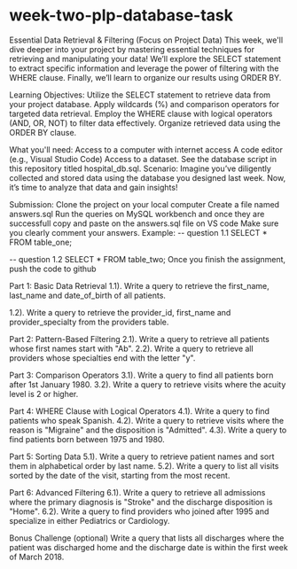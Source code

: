 # week-two-plp-database-task
Essential Data Retrieval & Filtering (Focus on Project Data)
This week, we'll dive deeper into your project by mastering essential techniques for retrieving and manipulating your data! We’ll explore the SELECT statement to extract specific information and leverage the power of filtering with the WHERE clause. Finally, we’ll learn to organize our results using ORDER BY.


Learning Objectives:
Utilize the SELECT statement to retrieve data from your project database.
Apply wildcards (%) and comparison operators for targeted data retrieval.
Employ the WHERE clause with logical operators (AND, OR, NOT) to filter data effectively.
Organize retrieved data using the ORDER BY clause.

What you'll need:
Access to a computer with internet access
A code editor (e.g., Visual Studio Code)
Access to a dataset. See the database script in this repository titled hospital_db.sql.
Scenario:
Imagine you’ve diligently collected and stored data using the database you designed last week. Now, it’s time to analyze that data and gain insights!


Submission:
Clone the project on your local computer
Create a file named answers.sql
Run the queries on MySQL workbench and once they are successfull copy and paste on the answers.sql file on VS code
Make sure you clearly comment your answers. Example:
-- question 1.1
SELECT * FROM table_one;

-- question 1.2
SELECT * FROM table_two;
Once you finish the assignment, push the code to github

Part 1: Basic Data Retrieval
1.1). Write a query to retrieve the first_name, last_name and date_of_birth of all patients.

1.2). Write a query to retrieve the provider_id, first_name and provider_specialty from the providers table.


Part 2: Pattern-Based Filtering
2.1). Write a query to retrieve all patients whose first names start with "Ab".
2.2). Write a query to retrieve all providers whose specialties end with the letter "y".


Part 3: Comparison Operators
3.1). Write a query to find all patients born after 1st January 1980.
3.2).
Write a query to retrieve visits where the acuity level is 2 or higher.


Part 4: WHERE Clause with Logical Operators
4.1). Write a query to find patients who speak Spanish.
4.2). Write a query to retrieve visits where the reason is "Migraine" and the disposition is "Admitted".
4.3). Write a query to find patients born between 1975 and 1980.


Part 5: Sorting Data
5.1). Write a query to retrieve patient names and sort them in alphabetical order by last name.
5.2). Write a query to list all visits sorted by the date of the visit, starting from the most recent.


Part 6: Advanced Filtering
6.1). Write a query to retrieve all admissions where the primary diagnosis is "Stroke" and the discharge disposition is "Home".
6.2). Write a query to find providers who joined after 1995 and specialize in either Pediatrics or Cardiology.


Bonus Challenge (optional)
Write a query that lists all discharges where the patient was discharged home and the discharge date is within the first week of March 2018.




